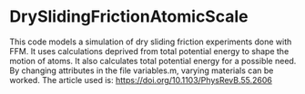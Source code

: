 # DrySlidingFrictionAtomicScale
This code models a simulation of dry sliding friction experiments done with FFM. It uses calculations deprived from total potential energy to shape the motion of atoms. It also calculates total potential energy for a possible need. By changing attributes in the file variables.m, varying materials can be worked. The article used is: https://doi.org/10.1103/PhysRevB.55.2606
